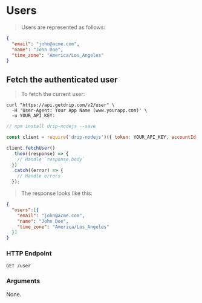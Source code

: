 # Users

> Users are represented as follows:

```json
{
  "email": "john@acme.com",
  "name": "John Doe",
  "time_zone": "America/Los_Angeles"
}
```

## Fetch the authenticated user

> To fetch the current user:

```shell
curl "https://api.getdrip.com/v2/user" \
  -H 'User-Agent: Your App Name (www.yourapp.com)' \
  -u YOUR_API_KEY:
```

```javascript
// npm install drip-nodejs --save

const client = require('drip-nodejs')({ token: YOUR_API_KEY, accountId: YOUR_ACCOUNT_ID });

client.fetchUser()
  .then((response) => {
    // Handle `response.body`
  })
  .catch((error) => {
    // Handle errors
  });
```

> The response looks like this:

```json
{
  "users":[{
    "email": "john@acme.com",
    "name": "John Doe",
    "time_zone": "America/Los_Angeles"
  }]
}
```

### HTTP Endpoint

`GET /user`

### Arguments

None.
